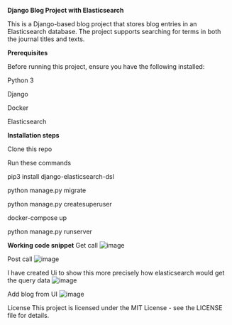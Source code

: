 
**Django Blog Project with Elasticsearch**

This is a Django-based blog project that stores blog entries in an Elasticsearch database. The project supports searching for terms in both the journal titles and texts.

**Prerequisites**

Before running this project, ensure you have the following installed:

Python 3

Django

Docker

Elasticsearch

**Installation steps**

Clone this repo

Run these commands

pip3 install django-elasticsearch-dsl

python manage.py migrate

python manage.py createsuperuser

docker-compose up

python manage.py runserver

**Working code snippet**
Get call
![image](https://github.com/siddhant21/Blog_project/assets/46870926/e879407b-cb59-47bd-bc51-b8dfbfd80018)


Post call
![image](https://github.com/siddhant21/Blog_project/assets/46870926/c3c6dc99-5975-4652-aaae-636bb7cd0509)

I have created Ui to show this more precisely how elasticsearch would get the query data
![image](https://github.com/siddhant21/Blog_project/assets/46870926/2c9378ba-7a56-45e0-baf0-f86ae7c6480d)

Add blog from UI
![image](https://github.com/siddhant21/Blog_project/assets/46870926/f978e506-4550-48a0-81d2-6280c7a58c22)




License
This project is licensed under the MIT License - see the LICENSE file for details.
